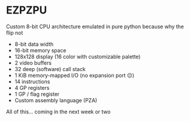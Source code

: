 # EZPZPU
Custom 8-bit CPU architecture emulated in pure python because why the flip not

- 8-bit data width
- 16-bit memory space
- 128x128 display (16 color with customizable palette)
- 2 video buffers
- 32 deep (software) call stack
- 1 KiB memory-mapped I/O (no expansion port 😔)
- 14 instructions
- 4 GP registers
- 1 GP / flag register
- Custom assembly language (PZA)

All of this... coming in the next week or two
